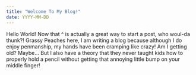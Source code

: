 ```yaml
---
title: "Welcome To My Blog!"
date: YYYY-MM-DD
---
```


Hello World! 
Now that ^ is actually a great way to start a post, who woul-da thunk?!
Grassy Peaches here, I am writing a blog because although I do enjoy penmanship, my hands have been cramping like crazy!
Am I getting old? Maybe...
But I also have a theory that they never taught kids how to properly hold a pencil without getting that annoying little bump on your middle finger!
